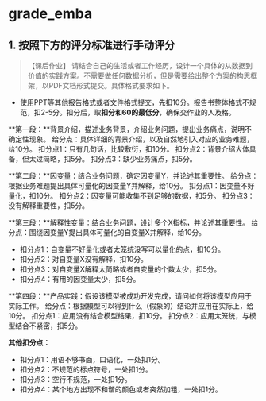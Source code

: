 # grade_emba

## 1. 按照下方的评分标准进行手动评分

>【课后作业】
请结合自己的生活或者工作经历，设计一个具体的从数据到价值的实践方案。不需要做任何数据分析，但是需要给出整个方案的构思框架，以PDF文档形式提交。具体格式要求如下。

- 使用PPT等其他报告格式或者文件格式提交，先扣10分。报告书整体格式不规范，扣2-5分。扣分后，取**扣分和60的最低分**，确保交作业的人及格。

**第一段：**背景介绍，描述业务背景，介绍业务问题，提出业务痛点，说明不确定性现象。
给分点：具体详细的背景介绍，以及自然地引入对应的业务难题，给10分。
扣分点1：只有几句话，比较敷衍，扣10分。
扣分点2：背景介绍大体具备，但太过简略，扣5分。
扣分点3：缺少业务痛点，扣5分。

**第二段：**因变量：结合业务问题，确定因变量Y，并论述其重要性。
给分点：根据业务难题提出具体可量化的因变量Y并解释，给10分。
扣分点1：因变量不好量化，扣10分。
扣分点2：因变量可能收集不到足够的数据，扣5分。
扣分点3：没有解释重要性，扣5分。


**第三段：**解释性变量：结合业务问题，设计多个X指标，并论述其重要性。
给分点：围绕因变量Y提出具体可量化的自变量X并解释，给10分。
- 扣分点1：自变量不好量化或者太笼统没写可以量化的点，扣10分。
- 扣分点2：对自变量X没有解释，扣10分。
- 扣分点3：对自变量X解释太简略或者自变量的个数太少，扣5分。
- 扣分点4：有用的因变量太少，扣5分。


**第四段：**产品实践：假设该模型被成功开发完成，请问如何将该模型应用于实际工作。
给分点：根据模型可以得到什么（假象的）结论并应用在实际上，给10分。
扣分点1：应用没有结合模型结果，扣10分。
扣分点2：应用太笼统，与模型结合不紧密，扣5分。

**其他扣分点：**
- 扣分点1：用语不够书面，口语化，一处扣1分。
- 扣分点2：不规范的标点符号，一处扣1分。
- 扣分点3：空行不规范，一处扣1分。
- 扣分点4：某个地方出现不和谐的颜色或者突然加粗，一处扣1分。

